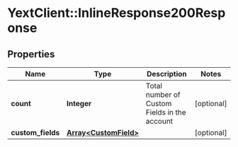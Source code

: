 # YextClient::InlineResponse200Response

## Properties
Name | Type | Description | Notes
------------ | ------------- | ------------- | -------------
**count** | **Integer** | Total number of Custom Fields in the account | [optional] 
**custom_fields** | [**Array&lt;CustomField&gt;**](CustomField.md) |  | [optional] 


